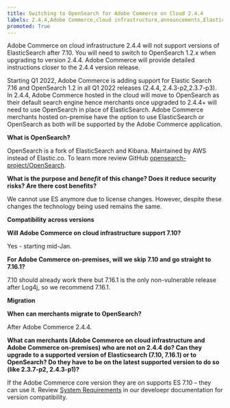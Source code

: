 ```yaml
---
title: Switching to OpenSearch for Adobe Commerce on Cloud 2.4.4
labels: 2.4.4,Adobe Commerce,cloud infrastructure,announcements,Elasticsearch 7.10,End of Life,Opensearch 1.2.x
promoted: True
---
```


Adobe Commerce on cloud infrastructure 2.4.4 will not support versions of ElasticSearch after 7.10. You will need to switch to OpenSearch 1.2.x when upgrading to version 2.4.4. Adobe Commerce will provide detailed instructions closer to the 2.4.4 version release.

Starting Q1 2022, Adobe Commerce is adding support for Elastic Search 7.16 and OpenSearch 1.2 in all Q1 2022 releases (2.4.4, 2.4.3-p2,2.3.7-p3). In 2.4.4, Adobe Commerce hosted in the cloud will move to OpenSearch as their default search engine hence merchants once upgraded to 2.4.4+ will need to use OpenSearch in place of ElasticSearch. Adobe Commerce merchants hosted on-premise have the option to use ElasticSearch or OpenSearch as both will be supported by the Adobe Commerce application.

 **What is OpenSearch?**  

OpenSearch is a fork of ElasticSearch and Kibana. Maintained by AWS instead of Elastic.co. To learn more review GitHub [opensearch-project/OpenSearch](https://github.com/opensearch-project/OpenSearch).

**What is the purpose and *benefit* of this change? Does it reduce security risks? Are there cost benefits?**

We cannot use ES anymore due to license changes. However, despite these changes the technology being used remains the same.

**Compatibility across versions**

**Will Adobe Commerce on cloud infrastructure support 7.10?**

Yes - starting mid-Jan.

**For Adobe Commerce on-premises, will we skip 7.10 and go straight to 7.16.1?**

7.10 should already work there but 7.16.1 is the only non-vulnerable release after Log4j, so we recommend 7.16.1.

**Migration**

**When can merchants migrate to OpenSearch?**

After Adobe Commerce 2.4.4.

**What can merchants (Adobe Commerce on cloud infrastructure and Adobe Commerce on-premises) who are not on 2.4.4 do? Can they upgrade to a supported version of Elasticsearch (7.10, 7.16.1) or to OpenSearch? Do they have to be on the latest supported version to do so (like 2.3.7-p2, 2.4.3-p1)?**

 If the Adobe Commerce core version they are on supports ES 7.10 – they can use it. Review [System Requirements](https://devdocs.magento.com/guides/v2.4/install-gde/system-requirements.html) in our develoepr documentation for version compatibility.

